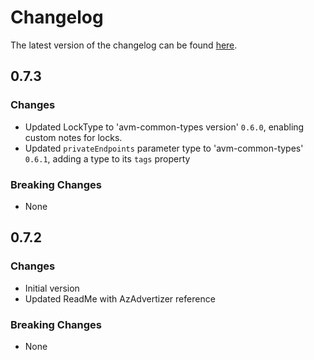 # Changelog

The latest version of the changelog can be found [here](https://github.com/Azure/bicep-registry-modules/blob/main/avm/res/relay/namespace/CHANGELOG.md).

## 0.7.3

### Changes

- Updated LockType to 'avm-common-types version' `0.6.0`, enabling custom notes for locks.
- Updated `privateEndpoints` parameter type to 'avm-common-types' `0.6.1`, adding a type to its `tags` property

### Breaking Changes

- None

## 0.7.2

### Changes

- Initial version
- Updated ReadMe with AzAdvertizer reference

### Breaking Changes

- None
